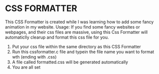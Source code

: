 # CSS FORMATTER
This CSS Formatter is created while I was learning how to add some fancy animation in my website.
Usage:
If you find some fancy websites or webpages, and their css files are massive, using this Css Formatter will automaticlly clearup and format this css file for you.
1. Put your css file within the same directory as this CSS Formatter
2. Run this cssformatter.c file and typein the file name you want to format wth (ending with .css)
3. A file called formatted.css will be generated automatically
4. You are all set
